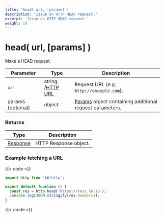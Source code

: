 ```yaml
---
title: 'head( url, [params] )'
description: 'Issue an HTTP HEAD request.'
excerpt: 'Issue an HTTP HEAD request.'
weight: 10
---
```


# head( url, [params] )

Make a HEAD request.

| Parameter         | Type                                                                             | Description                                                                                                        |
| ----------------- | -------------------------------------------------------------------------------- | ------------------------------------------------------------------------------------------------------------------ |
| url               | string /[HTTP URL](https://grafana.com/docs/k6/<K6_VERSION>/javascript-api/k6-http/url#returns) | Request URL (e.g. `http://example.com`).                                                                           |
| params (optional) | object                                                                           | [Params](https://grafana.com/docs/k6/<K6_VERSION>/javascript-api/k6-http/params) object containing additional request parameters. |

### Returns

| Type                                                                  | Description           |
| --------------------------------------------------------------------- | --------------------- |
| [Response](https://grafana.com/docs/k6/<K6_VERSION>/javascript-api/k6-http/response) | HTTP Response object. |

### Example fetching a URL

{{< code >}}

```javascript
import http from 'k6/http';

export default function () {
  const res = http.head('https://test.k6.io');
  console.log(JSON.stringify(res.headers));
}
```

{{< /code >}}
